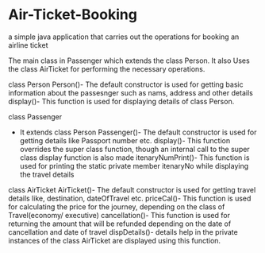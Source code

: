 # Air-Ticket-Booking
a simple java application that carries out the operations for booking an airline ticket

The main class in Passenger which extends the class Person.
It also Uses the class AirTicket for performing the necessary operations.

class Person 
Person()- The default constructor is used for getting basic information about the passesnger such as nams, address and other details
display()- This function is used for displaying details of class Person.

class Passenger
- It extends class Person
Passenger()- The default constructor is used for getting details like Passport number etc. 
display()- This function overrides the super class function, though an internal call to the super class display function is also made
itenaryNumPrint()- This function is used for printing the static private member itenaryNo while displaying the travel details

class AirTicket
AirTicket()- The default constructor is used for getting travel details like, destination, dateOfTravel etc.
priceCal()- This function is used for calculating the price for the journey, depending on the class of Travel(economy/ executive)
cancellation()- This function is used for returning the amount that will be refunded depending on the date of cancellation and date of travel
dispDetails()- details help in the private instances of the class AirTicket are displayed using this function.
